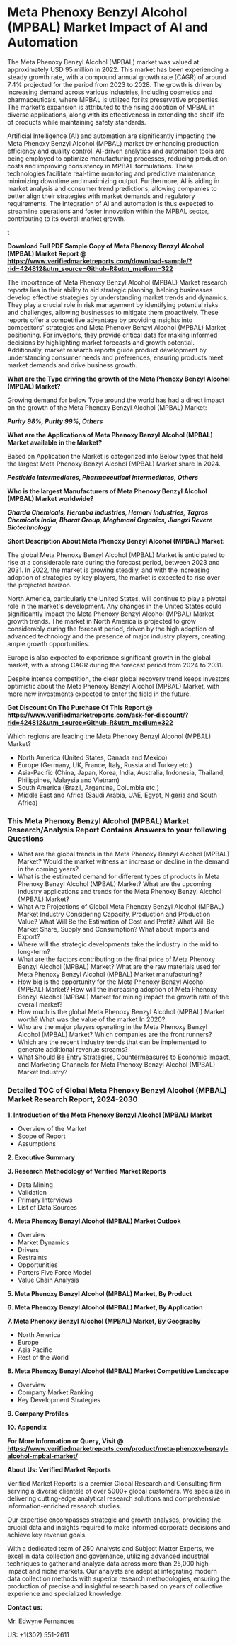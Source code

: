 <meta name="title" content="Global Meta Phenoxy Benzyl Alcohol (MPBAL) Market Impact of AI and Automation"><meta name="description" content="The Meta Phenoxy Benzyl Alcohol (MPBAL) market was valued at approximately USD 95 million in 2022. This market has been experiencing a steady growth rate, with a compo"><meta name="title" content="Meta Phenoxy Benzyl Alcohol (MPBAL) Market Size, Share, Scope, Trends, Growth, Opportunities, Analysis, Forecast"><h1>Meta Phenoxy Benzyl Alcohol (MPBAL) Market Impact of AI and Automation</h1><p>The Meta Phenoxy Benzyl Alcohol (MPBAL) market was valued at approximately USD 95 million in 2022. This market has been experiencing a steady growth rate, with a compound annual growth rate (CAGR) of around 7.4% projected for the period from 2023 to 2028. The growth is driven by increasing demand across various industries, including cosmetics and pharmaceuticals, where MPBAL is utilized for its preservative properties. The market’s expansion is attributed to the rising adoption of MPBAL in diverse applications, along with its effectiveness in extending the shelf life of products while maintaining safety standards.</p><p>Artificial Intelligence (AI) and automation are significantly impacting the Meta Phenoxy Benzyl Alcohol (MPBAL) market by enhancing production efficiency and quality control. AI-driven analytics and automation tools are being employed to optimize manufacturing processes, reducing production costs and improving consistency in MPBAL formulations. These technologies facilitate real-time monitoring and predictive maintenance, minimizing downtime and maximizing output. Furthermore, AI is aiding in market analysis and consumer trend predictions, allowing companies to better align their strategies with market demands and regulatory requirements. The integration of AI and automation is thus expected to streamline operations and foster innovation within the MPBAL sector, contributing to its overall market growth.</p>t</p><p id="" class=""><strong>Download Full PDF Sample Copy of Meta Phenoxy Benzyl Alcohol (MPBAL) Market Report @ <a href="https://www.verifiedmarketreports.com/download-sample/?rid=424812&utm_source=Github-R&utm_medium=322" target="_blank">https://www.verifiedmarketreports.com/download-sample/?rid=424812&utm_source=Github-R&utm_medium=322</a></strong></p><p>The importance of&nbsp;Meta Phenoxy Benzyl Alcohol (MPBAL) Market research reports lies in their ability to aid strategic planning, helping businesses develop effective strategies by understanding market trends and dynamics. They play a crucial role in risk management by identifying potential risks and challenges, allowing businesses to mitigate them proactively. These reports offer a competitive advantage by providing insights into competitors' strategies and Meta Phenoxy Benzyl Alcohol (MPBAL) Market positioning. For investors, they provide critical data for making informed decisions by highlighting market forecasts and growth potential. Additionally, market research reports guide product development by understanding consumer needs and preferences, ensuring products meet market demands and drive business growth.</p><p><strong>What are the&nbsp;Type driving the growth of the Meta Phenoxy Benzyl Alcohol (MPBAL) Market?</strong></p><p id="" class="">Growing demand for below Type around the world has had a direct impact on the growth of the Meta Phenoxy Benzyl Alcohol (MPBAL) Market:</p><em><strong>Purity 98%, Purity 99%, Others</strong></em></p><strong>What are the&nbsp;Applications&nbsp;of Meta Phenoxy Benzyl Alcohol (MPBAL) Market available in the Market?</strong></p><p id="" class="">Based on Application the Market is categorized into Below types that held the largest Meta Phenoxy Benzyl Alcohol (MPBAL) Market share In 2024.</p><em><strong>Pesticide Intermediates, Pharmaceutical Intermediates, Others</strong></em></p><strong>Who is the largest Manufacturers of Meta Phenoxy Benzyl Alcohol (MPBAL) Market worldwide?</strong></p><p><em><strong>Gharda Chemicals, Heranba Industries, Hemani Industries, Tagros Chemicals India, Bharat Group, Meghmani Organics, Jiangxi Revere Biotechnology</strong></em></p><p id="" class=""><strong>Short Description About Meta Phenoxy Benzyl Alcohol (MPBAL) Market:</strong></p><p>The global Meta Phenoxy Benzyl Alcohol (MPBAL) Market is anticipated to rise at a considerable rate during the forecast period, between 2023 and 2031. In 2022, the market is growing steadily, and with the increasing adoption of strategies by key players, the market is expected to rise over the projected horizon.</p><p>North America, particularly the United States, will continue to play a pivotal role in the market's development. Any changes in the United States could significantly impact the Meta Phenoxy Benzyl Alcohol (MPBAL) Market growth trends. The market in North America is projected to grow considerably during the forecast period, driven by the high adoption of advanced technology and the presence of major industry players, creating ample growth opportunities.</p><p>Europe is also expected to experience significant growth in the global market, with a strong CAGR during the forecast period from 2024 to 2031.</p><p>Despite intense competition, the clear global recovery trend keeps investors optimistic about the Meta Phenoxy Benzyl Alcohol (MPBAL) Market, with more new investments expected to enter the field in the future.</p><p id="" class=""><strong>Get Discount On The Purchase Of This Report @ <a href="https://www.verifiedmarketreports.com/ask-for-discount/?rid=424812&utm_source=Github-R&utm_medium=322" target="_blank">https://www.verifiedmarketreports.com/ask-for-discount/?rid=424812&utm_source=Github-R&utm_medium=322</a></strong></p>Which regions are leading the Meta Phenoxy Benzyl Alcohol (MPBAL) Market?</p><ul><li>North America (United States, Canada and Mexico)</li><li>Europe (Germany, UK, France, Italy, Russia and Turkey etc.)</li><li>Asia-Pacific (China, Japan, Korea, India, Australia, Indonesia, Thailand, Philippines, Malaysia and Vietnam)</li><li>South America (Brazil, Argentina, Columbia etc.)</li><li>Middle East and Africa (Saudi Arabia, UAE, Egypt, Nigeria and South Africa)</li></ul><h3 id="" class="">This Meta Phenoxy Benzyl Alcohol (MPBAL) Market Research/Analysis Report Contains Answers to your following Questions</h3><ul><li>What are the global trends in the Meta Phenoxy Benzyl Alcohol (MPBAL) Market? Would the market witness an increase or decline in the demand in the coming years?</li><li>What is the estimated demand for different types of products in Meta Phenoxy Benzyl Alcohol (MPBAL) Market? What are the upcoming industry applications and trends for the Meta Phenoxy Benzyl Alcohol (MPBAL) Market?</li><li>What Are Projections of Global Meta Phenoxy Benzyl Alcohol (MPBAL) Market Industry Considering Capacity, Production and Production Value? What Will Be the Estimation of Cost and Profit? What Will Be Market Share, Supply and Consumption? What about imports and Export?</li><li>Where will the strategic developments take the industry in the mid to long-term?</li><li>What are the factors contributing to the final price of Meta Phenoxy Benzyl Alcohol (MPBAL) Market? What are the raw materials used for Meta Phenoxy Benzyl Alcohol (MPBAL) Market manufacturing?</li><li>How big is the opportunity for the Meta Phenoxy Benzyl Alcohol (MPBAL) Market? How will the increasing adoption of Meta Phenoxy Benzyl Alcohol (MPBAL) Market for mining impact the growth rate of the overall market?</li><li>How much is the global Meta Phenoxy Benzyl Alcohol (MPBAL) Market worth? What was the value of the market In 2020?</li><li>Who are the major players operating in the Meta Phenoxy Benzyl Alcohol (MPBAL) Market? Which companies are the front runners?</li><li>Which are the recent industry trends that can be implemented to generate additional revenue streams?</li><li>What Should Be Entry Strategies, Countermeasures to Economic Impact, and Marketing Channels for Meta Phenoxy Benzyl Alcohol (MPBAL) Market Industry?</li></ul><h3 id="" class="">Detailed TOC of Global Meta Phenoxy Benzyl Alcohol (MPBAL) Market Research Report, 2024-2030</h3><p id="" class=""><strong>1. Introduction of the Meta Phenoxy Benzyl Alcohol (MPBAL) Market</strong></p><ul><li>Overview of the Market</li><li>Scope of Report</li><li>Assumptions</li></ul><p id="" class=""><strong>2. Executive Summary</strong></p><p id="" class=""><strong>3. Research Methodology of Verified Market Reports</strong></p><ul><li>Data Mining</li><li>Validation</li><li>Primary Interviews</li><li>List of Data Sources</li></ul><p id="" class=""><strong>4. Meta Phenoxy Benzyl Alcohol (MPBAL) Market Outlook</strong></p><ul><li>Overview</li><li>Market Dynamics</li><li>Drivers</li><li>Restraints</li><li>Opportunities</li><li>Porters Five Force Model</li><li>Value Chain Analysis</li></ul><p id="" class=""><strong>5. Meta Phenoxy Benzyl Alcohol (MPBAL) Market, By Product</strong></p><p id="" class=""><strong>6. Meta Phenoxy Benzyl Alcohol (MPBAL) Market, By Application</strong></p><p id="" class=""><strong>7. Meta Phenoxy Benzyl Alcohol (MPBAL) Market, By Geography</strong></p><ul><li>North America</li><li>Europe</li><li>Asia Pacific</li><li>Rest of the World</li></ul><p id="" class=""><strong>8. Meta Phenoxy Benzyl Alcohol (MPBAL) Market Competitive Landscape</strong></p><ul><li>Overview</li><li>Company Market Ranking</li><li>Key Development Strategies</li></ul><p id="" class=""><strong>9. Company Profiles</strong></p><p id="" class=""><strong>10. Appendix</strong></p><p id="" class=""><strong>For More Information or Query, Visit @ <a href="https://www.verifiedmarketreports.com/product/meta-phenoxy-benzyl-alcohol-mpbal-market/" target="_blank">https://www.verifiedmarketreports.com/product/meta-phenoxy-benzyl-alcohol-mpbal-market/</a></strong></p><p id="" class=""><strong>About Us: Verified Market Reports</strong></p><p id="" class="">Verified Market Reports is a premier Global Research and Consulting firm serving a diverse clientele of over 5000+ global customers. We specialize in delivering cutting-edge analytical research solutions and comprehensive information-enriched research studies.</p><p id="" class="">Our expertise encompasses strategic and growth analyses, providing the crucial data and insights required to make informed corporate decisions and achieve key revenue goals.</p><p id="" class="">With a dedicated team of 250 Analysts and Subject Matter Experts, we excel in data collection and governance, utilizing advanced industrial techniques to gather and analyze data across more than 25,000 high-impact and niche markets. Our analysts are adept at integrating modern data collection methods with superior research methodologies, ensuring the production of precise and insightful research based on years of collective experience and specialized knowledge.</p><p id="" class=""><strong>Contact us:</strong></p><p id="" class="">Mr. Edwyne Fernandes</p><p id="" class="">US: +1(302) 551-2611</p>